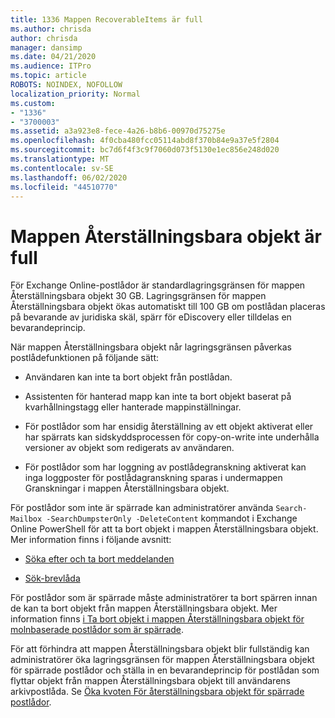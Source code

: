 ```yaml
---
title: 1336 Mappen RecoverableItems är full
ms.author: chrisda
author: chrisda
manager: dansimp
ms.date: 04/21/2020
ms.audience: ITPro
ms.topic: article
ROBOTS: NOINDEX, NOFOLLOW
localization_priority: Normal
ms.custom:
- "1336"
- "3700003"
ms.assetid: a3a923e8-fece-4a26-b8b6-00970d75275e
ms.openlocfilehash: 4f0cba480fcc05114abd8f370b84e9a37e5f2804
ms.sourcegitcommit: bc7d6f4f3c9f7060d073f5130e1ec856e248d020
ms.translationtype: MT
ms.contentlocale: sv-SE
ms.lasthandoff: 06/02/2020
ms.locfileid: "44510770"
---
```

# <a name="the-recoverable-items-folder-is-full"></a>Mappen Återställningsbara objekt är full

För Exchange Online-postlådor är standardlagringsgränsen för mappen Återställningsbara objekt 30 GB. Lagringsgränsen för mappen Återställningsbara objekt ökas automatiskt till 100 GB om postlådan placeras på bevarande av juridiska skäl, spärr för eDiscovery eller tilldelas en bevarandeprincip.

När mappen Återställningsbara objekt når lagringsgränsen påverkas postlådefunktionen på följande sätt:

- Användaren kan inte ta bort objekt från postlådan.

- Assistenten för hanterad mapp kan inte ta bort objekt baserat på kvarhållningstagg eller hanterade mappinställningar.

- För postlådor som har ensidig återställning av ett objekt aktiverat eller har spärrats kan sidskyddsprocessen för copy-on-write inte underhålla versioner av objekt som redigerats av användaren.

- För postlådor som har loggning av postlådegranskning aktiverat kan inga loggposter för postlådagranskning sparas i undermappen Granskningar i mappen Återställningsbara objekt.

För postlådor som inte är spärrade kan administratörer använda `Search-Mailbox -SearchDumpsterOnly -DeleteContent` kommandot i Exchange Online PowerShell för att ta bort objekt i mappen Återställningsbara objekt. Mer information finns i följande avsnitt:

- [Söka efter och ta bort meddelanden](https://docs.microsoft.com/microsoft-365/compliance/search-for-and-delete-messagesadmin-help)

- [Sök-brevlåda](https://docs.microsoft.com/powershell/module/exchange/mailboxes/Search-Mailbox)

För postlådor som är spärrade måste administratörer ta bort spärren innan de kan ta bort objekt från mappen Återställningsbara objekt. Mer information finns [i Ta bort objekt i mappen Återställningsbara objekt för molnbaserade postlådor som är spärrade](https://docs.microsoft.com/microsoft-365/compliance/delete-items-in-the-recoverable-items-folder-of-mailboxes-on-hold).

För att förhindra att mappen Återställningsbara objekt blir fullständig kan administratörer öka lagringsgränsen för mappen Återställningsbara objekt för spärrade postlådor och ställa in en bevarandeprincip för postlådan som flyttar objekt från mappen Återställningsbara objekt till användarens arkivpostlåda. Se [Öka kvoten För återställningsbara objekt för spärrade postlådor](https://docs.microsoft.com/microsoft-365/compliance/increase-the-recoverable-quota-for-mailboxes-on-hold).
